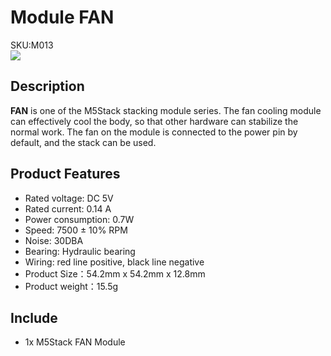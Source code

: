 # Module FAN

<div class="badge badge-pill badge-primary product_sku_tag">SKU:M013</div>

<div class="product_pic"><img src="assets/img/product_pics/module/module_FAN.png"></div>

## Description

**FAN** is one of the M5Stack stacking module series. The fan cooling module can effectively cool the body, so that other hardware can stabilize the normal work. The fan on the module is connected to the power pin by default, and the stack can be used.

## Product Features

- Rated voltage: DC 5V
- Rated current: 0.14 A
- Power consumption: 0.7W
- Speed: 7500 ± 10% RPM
- Noise: 30DBA
- Bearing: Hydraulic bearing
- Wiring: red line positive, black line negative
- Product Size：54.2mm x 54.2mm x 12.8mm
- Product weight：15.5g

## Include

-  1x M5Stack FAN Module

<script>

   var purchase_link = 'https://m5stack.com/collections/m5-module/products/step-motor-module-adapter-fan-module';

   anchor_search(purchase_link);
   scrollFunc();

</script>